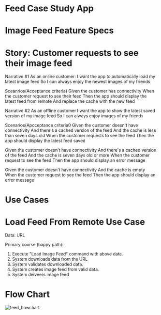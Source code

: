 # Feed Case Study App
# Image Feed Feature Specs

# Story: Customer requests to see their image feed

Narrative #1
As an online customer:
I want the app to automatically load my latest image feed
So I can always enjoy the newest images of my friends

Sceanrios(Acceptance criteria)
Given the customer has connectivity
 When the customer request to see their feed
 Then the app should display the latest feed from remote
  And replace the cache with the new feed



Narrative #2
As an offline customer
I want the app to show the latest saved version of my image feed
So I can always enjoy images of my friends

Scenarios(Apcceptance criteria0
Given the customer doesn't have connectivity
 And there's a cached version of the feed
 And the cache is less than seven days old
When the customer requests to see the feed
Then the app should display the latest feed saved


Given the customer doesn't have connectivity
 And there's a cached version of the feed
 And the cache is seven days old or more
When the customer request to see the feed
Then the app should display an error message

Given the customer doesn't have connectivity
 And the cache is empty
When the customer request to see the feed
Then the app should display an error message


#  Use Cases

#  Load Feed From Remote Use Case

Data:
 URL

Primary course (happy path):

 1. Execute "Load Image Feed" command with above data.
 2. System downloads data from the URL
 3. System validates downloaded data.
 4. System creates image feed from valid data.
 5. System deiveers image feed



# Flow Chart

![feed_flowchart](https://github.com/algoives/feed-case-study/assets/99767772/ced53ec3-cbab-4f46-96b5-2d76ea14c1f8)


